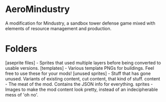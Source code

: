 # AeroMindustry
A modification for Mindustry, a sandbox tower defense game mixed with elements of resource management and production.

# Folders
[aseprite files] - Sprites that used multiple layers before being converted to usable versions.
[templates] - Various template PNGs for buildings. Feel free to use these for your mods!
[unused sprites] - Stuff that has gone unused. Variants of existing content, cut content, that kind of stuff.
content - The meat of the mod. Contains the JSON info for everything.
sprites - Images to make the mod content look pretty, instead of an indecipherable mess of 'oh no'.
